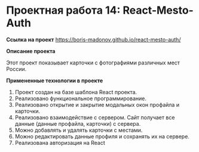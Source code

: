 # Проектная работа 14: React-Mesto-Auth

**Ссылка на проект**
https://boris-madonov.github.io/react-mesto-auth/

**Описание проекта**

Этот проект показывает карточки с фотографиями различных мест России.

**Примененные технологии в проекте**

1. Проект создан на базе шаблона React проекта.
2. Реализовано функциональное программирование.
3. Реализовано открытие и закрытие модальных окон профайла и карточки.
4. Реализовано взаимодействие с сервером. Сайт получает все данные (данные профайла, карточки) с сервера.
5. Можно добавлять и удалять карточки с местами.
6. Можно редактировать данные профиля и сохранять их на сервере.
7. Реализована авторизация на React
